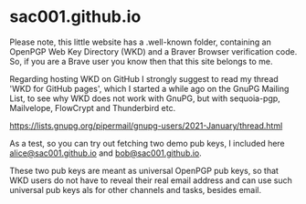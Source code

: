 # sac001.github.io

Please note, this little website has a .well-known folder,
containing an OpenPGP Web Key Directory (WKD) and a Braver
Browser verification code. So, if you are a Brave user you
know then that this site belongs to me.

Regarding hosting WKD on GitHub I strongly suggest to read
my thread 'WKD for GitHub pages', which I started a while
ago on the GnuPG Mailing List, to see why WKD does not work
with GnuPG, but with sequoia-pgp, Mailvelope, FlowCrypt and
Thunderbird etc.

https://lists.gnupg.org/pipermail/gnupg-users/2021-January/thread.html

As a test, so you can try out fetching two demo pub keys,
I included here alice@sac001.github.io and bob@sac001.github.io.

These two pub keys are meant as universal OpenPGP pub keys, so
that WKD users do not have to reveal their real email address
and can use such universal pub keys als for other channels
and tasks, besides email.
